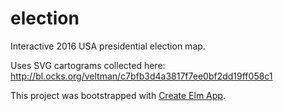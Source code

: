 # election
Interactive 2016 USA presidential election map.

Uses SVG cartograms collected here:
http://bl.ocks.org/veltman/c7bfb3d4a3817f7ee0bf2dd19ff058c1

This project was bootstrapped with [Create Elm App](https://github.com/halfzebra/create-elm-app).
